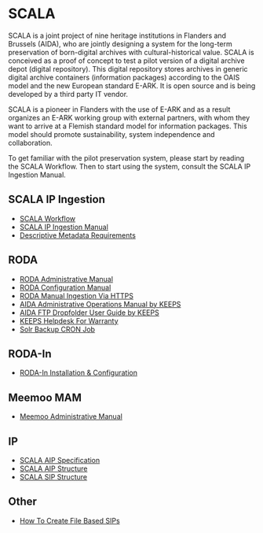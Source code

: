# SCALA

SCALA is a joint project of nine heritage institutions in Flanders and Brussels (AIDA), who are jointly designing a system for the long-term preservation of born-digital archives with cultural-historical value. SCALA is conceived as a proof of concept to test a pilot version of a digital archive depot (digital repository). This digital repository stores archives in generic digital archive containers (information packages) according to the OAIS model and the new European standard E-ARK. It is open source and is being developed by a third party IT vendor.

SCALA is a pioneer in Flanders with the use of E-ARK and as a result organizes an E-ARK working group with external partners, with whom they want to arrive at a Flemish standard model for information packages. This model should promote sustainability, system independence and collaboration.

To get familiar with the pilot preservation system, please start by reading the SCALA Workflow. Then to start using the system, consult the SCALA IP Ingestion Manual.
   
## SCALA IP Ingestion
* [SCALA Workflow](https://github.com/Automatic-Ingest-Digital-Archives/SCALA/blob/main/SCALA%20Workflow.md)
* [SCALA IP Ingestion Manual](https://github.com/Automatic-Ingest-Digital-Archives/SCALA/blob/main/SCALA%20IP%20Ingestion%20Manual.md)
* [Descriptive Metadata Requirements](https://github.com/Automatic-Ingest-Digital-Archives/SCALA/blob/main/Descriptive%20Metadata%20Requirements.md)

## RODA
* [RODA Administrative Manual](https://github.com/Automatic-Ingest-Digital-Archives/SCALA/blob/main/RODA%20Administrative%20Manual.md)
* [RODA Configuration Manual](https://github.com/Automatic-Ingest-Digital-Archives/SCALA/blob/main/RODA%20Configuration%20Manual.md)
* [RODA Manual Ingestion Via HTTPS](https://github.com/Automatic-Ingest-Digital-Archives/SCALA/blob/main/RODA%20Manual%20Ingestion%20Via%20HTTPS.md)
* [AIDA Administrative Operations Manual by KEEPS](https://github.com/Automatic-Ingest-Digital-Archives/SCALA/blob/main/Referenced%20Files/MU221844%20-%20AIDA%20Administrative%20Operations%20Manual.pdf)
* [AIDA FTP Dropfolder User Guide by KEEPS](https://github.com/Automatic-Ingest-Digital-Archives/SCALA/blob/main/Referenced%20Files/Dropfolder%20-%20User%20guide.pdf)
* [KEEPS Helpdesk For Warranty](https://github.com/Automatic-Ingest-Digital-Archives/SCALA/blob/main/KEEPS%20Helpdesk%20For%20Warranty.md)
* [Solr Backup CRON Job](https://github.com/Automatic-Ingest-Digital-Archives/SCALA/blob/main/Solr%20Backup%20CRON%20Job.md)

## RODA-In
* [RODA-In Installation & Configuration](https://github.com/Automatic-Ingest-Digital-Archives/SCALA/blob/main/RODA-In%20Installation%20%26%20Configuration.md)

## Meemoo MAM
* [Meemoo Administrative Manual](https://github.com/Automatic-Ingest-Digital-Archives/SCALA/blob/main/Meemoo%20Administrative%20Manual.md)

## IP
* [SCALA AIP Specification](https://github.com/Automatic-Ingest-Digital-Archives/SCALA/blob/main/SCALA%20AIP%20Specification.pdf)
* [SCALA AIP Structure](https://github.com/Automatic-Ingest-Digital-Archives/SCALA/blob/main/SCALA%20AIP%20Structure.md)
* [SCALA SIP Structure](https://github.com/Automatic-Ingest-Digital-Archives/SCALA/blob/main/SCALA%20SIP%20Structure.md)

## Other
* [How To Create File Based SIPs](https://github.com/Automatic-Ingest-Digital-Archives/SCALA/blob/main/How%20To%20Create%20File%20Based%20SIPs.md)
